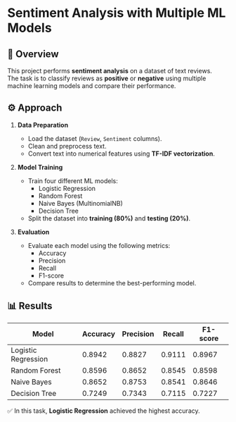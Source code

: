 
# Sentiment Analysis with Multiple ML Models

## 📌 Overview
This project performs **sentiment analysis** on a dataset of text reviews.  
The task is to classify reviews as **positive** or **negative** using multiple machine learning models and compare their performance.

## ⚙️ Approach
1. **Data Preparation**
   - Load the dataset (`Review`, `Sentiment` columns).
   - Clean and preprocess text.
   - Convert text into numerical features using **TF-IDF vectorization**.

2. **Model Training**
   - Train four different ML models:
     - Logistic Regression
     - Random Forest
     - Naive Bayes (MultinomialNB)
     - Decision Tree
   - Split the dataset into **training (80%)** and **testing (20%)**.

3. **Evaluation**
   - Evaluate each model using the following metrics:
     - Accuracy
     - Precision
     - Recall
     - F1-score
   - Compare results to determine the best-performing model.

## 📊 Results

| Model               | Accuracy | Precision | Recall | F1-score |
|---------------------|----------|-----------|--------|----------|
| Logistic Regression | 0.8942   | 0.8827    | 0.9111 | 0.8967   |
| Random Forest       | 0.8596   | 0.8652    | 0.8545 | 0.8598   |
| Naive Bayes         | 0.8652   | 0.8753    | 0.8541 | 0.8646   |
| Decision Tree       | 0.7249   | 0.7343    | 0.7115 | 0.7227   |



✅ In this task, **Logistic Regression** achieved the highest accuracy.


